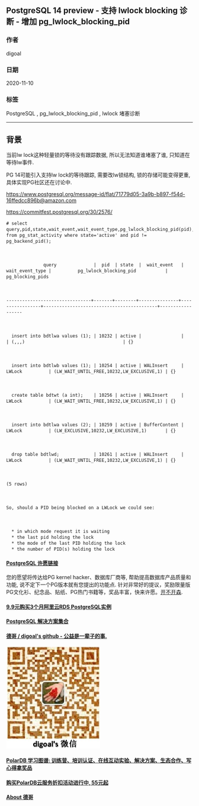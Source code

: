 ## PostgreSQL 14 preview - 支持 lwlock blocking 诊断 - 增加 pg_lwlock_blocking_pid     
                
### 作者                
digoal                
                
### 日期                
2020-11-10                
                
### 标签                
PostgreSQL , pg_lwlock_blocking_pid , lwlock 堵塞诊断             
                
----                
                
## 背景             
当前lw lock这种轻量锁的等待没有跟踪数据, 所以无法知道谁堵塞了谁, 只知道在等待lw事件.    
    
PG 14可能引入支持lw lock的等待跟踪, 需要改lw锁结构, 锁的存储可能变得更重, 具体实现PG社区还在讨论中.    
    
https://www.postgresql.org/message-id/flat/71779d05-3a9b-b897-f54d-16ffedcc896b@amazon.com    
    
https://commitfest.postgresql.org/30/2576/     
    
```    
# select query,pid,state,wait_event,wait_event_type,pg_lwlock_blocking_pid(pid),pg_blocking_pids(pid) from pg_stat_activity where state='active' and pid != pg_backend_pid();    
    
    
    
              query              |  pid  | state  |  wait_event   | wait_event_type |          pg_lwlock_blocking_pid           | pg_blocking_pids    
    
    
    
--------------------------------+-------+--------+---------------+-----------------+-------------------------------------------+------------------    
    
    
    
  insert into bdtlwa values (1); | 10232 | active |               |                 | (,,,)                                     | {}    
    
    
    
  insert into bdtlwb values (1); | 10254 | active | WALInsert     | LWLock          | (LW_WAIT_UNTIL_FREE,10232,LW_EXCLUSIVE,1) | {}    
    
    
    
  create table bdtwt (a int);    | 10256 | active | WALInsert     | LWLock          | (LW_WAIT_UNTIL_FREE,10232,LW_EXCLUSIVE,1) | {}    
    
    
    
  insert into bdtlwa values (2); | 10259 | active | BufferContent | LWLock          | (LW_EXCLUSIVE,10232,LW_EXCLUSIVE,1)       | {}    
    
    
    
  drop table bdtlwd;             | 10261 | active | WALInsert     | LWLock          | (LW_WAIT_UNTIL_FREE,10232,LW_EXCLUSIVE,1) | {}    
    
    
    
(5 rows)    
    
    
    
So, should a PID being blocked on a LWLock we could see:    
    
    
    
  * in which mode request it is waiting    
  * the last pid holding the lock    
  * the mode of the last PID holding the lock    
  * the number of PID(s) holding the lock    
```    
     
  
#### [PostgreSQL 许愿链接](https://github.com/digoal/blog/issues/76 "269ac3d1c492e938c0191101c7238216")
您的愿望将传达给PG kernel hacker、数据库厂商等, 帮助提高数据库产品质量和功能, 说不定下一个PG版本就有您提出的功能点. 针对非常好的提议，奖励限量版PG文化衫、纪念品、贴纸、PG热门书籍等，奖品丰富，快来许愿。[开不开森](https://github.com/digoal/blog/issues/76 "269ac3d1c492e938c0191101c7238216").  
  
  
#### [9.9元购买3个月阿里云RDS PostgreSQL实例](https://www.aliyun.com/database/postgresqlactivity "57258f76c37864c6e6d23383d05714ea")
  
  
#### [PostgreSQL 解决方案集合](https://yq.aliyun.com/topic/118 "40cff096e9ed7122c512b35d8561d9c8")
  
  
#### [德哥 / digoal's github - 公益是一辈子的事.](https://github.com/digoal/blog/blob/master/README.md "22709685feb7cab07d30f30387f0a9ae")
  
  
![digoal's wechat](../pic/digoal_weixin.jpg "f7ad92eeba24523fd47a6e1a0e691b59")
  
  
#### [PolarDB 学习图谱: 训练营、培训认证、在线互动实验、解决方案、生态合作、写心得拿奖品](https://www.aliyun.com/database/openpolardb/activity "8642f60e04ed0c814bf9cb9677976bd4")
  
  
#### [购买PolarDB云服务折扣活动进行中, 55元起](https://www.aliyun.com/activity/new/polardb-yunparter?userCode=bsb3t4al "e0495c413bedacabb75ff1e880be465a")
  
  
#### [About 德哥](https://github.com/digoal/blog/blob/master/me/readme.md "a37735981e7704886ffd590565582dd0")
  
